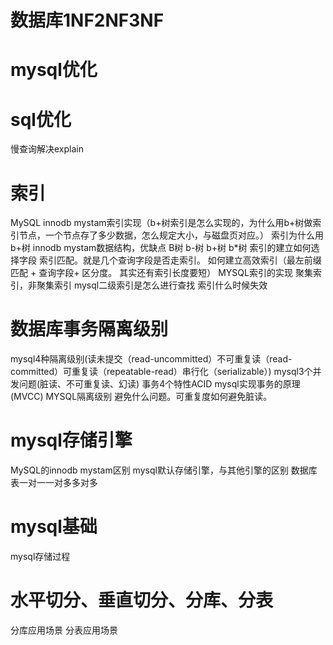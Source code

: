# 数据库1NF2NF3NF

# mysql优化
# sql优化
慢查询解决explain
# 索引
MySQL innodb mystam索引实现（b+树索引是怎么实现的，为什么用b+树做索引节点，一个节点存了多少数据，怎么规定大小，与磁盘页对应。）
索引为什么用b+树
innodb mystam数据结构，优缺点
B树 b-树 b+树 b*树
索引的建立如何选择字段
索引匹配。就是几个查询字段是否走索引。
如何建立高效索引（最左前缀匹配 + 查询字段+ 区分度。 其实还有索引长度要短）
MYSQL索引的实现
聚集索引，非聚集索引
mysql二级索引是怎么进行查找
索引什么时候失效
# 数据库事务隔离级别
mysql4种隔离级别(读未提交（read-uncommitted）不可重复读（read-committed）可重复读（repeatable-read）串行化（serializable）)
mysql3个并发问题(脏读、不可重复读、幻读)
事务4个特性ACID
mysql实现事务的原理(MVCC)
MYSQL隔离级别 避免什么问题。可重复度如何避免脏读。
# mysql存储引擎
MySQL的innodb mystam区别
mysql默认存储引擎，与其他引擎的区别
数据库表一对一一对多多对多
# mysql基础
mysql存储过程
# 水平切分、垂直切分、分库、分表
分库应用场景
分表应用场景
